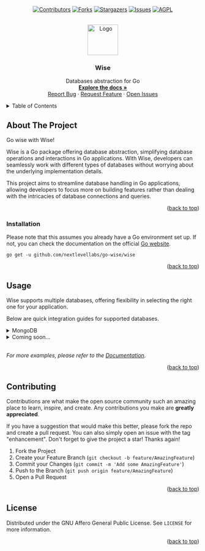 <a name="readme-top"></a>



<div align="center">

[![Contributors][contributors-shield]][contributors-url] [![Forks][forks-shield]][forks-url] [![Stargazers][stars-shield]][stars-url] [![Issues][issues-shield]][issues-url] [![AGPL][license-shield]][license-url]

</div>



<!-- PROJECT LOGO -->
<br />
<div align="center">
  <a href="https://github.com/nextlevellabs/go-wise">
    <img src="https://i.imgur.com/QD57fTQ.png" alt="Logo" width="80" height="80">
  </a>

<h3 align="center">Wise</h3>

  <p align="center">
    Databases abstraction for Go
    <br />
    <a href="https://github.com/nextlevellabs/go-wise/tree/main/docs"><strong>Explore the docs »</strong></a>
    <br />
    <a href="https://github.com/nextlevellabs/go-wise/issues/new?labels=bug&template=bug-report---.md">Report Bug</a>
    ·
    <a href="https://github.com/nextlevellabs/go-wise/issues/new?labels=enhancement&template=feature-request---.md">Request Feature</a>
    ·
    <a href="https://github.com/nextlevellabs/go-wise/issues">Open Issues</a>
  </p>
</div>



<!-- TABLE OF CONTENTS -->
<details>
  <summary>Table of Contents</summary>
  <ol>
    <li>
      <a href="#about-the-project">About The Project</a>
    </li>
    <li>
      <a href="#installation">Installation</a>
    </li>
    <li><a href="#usage">Usage</a></li>
      <ol>
        <li><a href="#usage-mongodb">MongoDB</a></li>
      </ol>
    <li><a href="#contributing">Contributing</a></li>
    <li><a href="#license">License</a></li>
  </ol>
</details>



<!-- ABOUT THE PROJECT -->
## About The Project

Go wise with Wise!

Wise is a Go package offering database abstraction, simplifying database operations and interactions in Go applications. With Wise, developers can seamlessly work with different types of databases without worrying about the underlying implementation details.

This project aims to streamline database handling in Go applications, allowing developers to focus more on building features rather than dealing with the intricacies of database connections and queries.

<p align="right">(<a href="#readme-top">back to top</a>)</p>



<!-- Installation -->
### Installation
Please note that this assumes you already have a Go environment set up. If not, you can check the documentation on the official [Go website](https://go.dev/doc/install).

```
go get -u github.com/nextlevellabs/go-wise/wise
```

<p align="right">(<a href="#readme-top">back to top</a>)</p>



<!-- USAGE EXAMPLES -->
## Usage

Wise supports multiple databases, offering flexibility in selecting the right one for your application.

Below are quick integration guides for supported databases.

<details id="usage-mongodb">

  <summary>MongoDB</summary>

<br/>

Consider you have the following model:
```go
type User struct {
  ID string `json:"id"`
  Name string `json:"name"`
}
```

You can create your repository as follows:

```go
type UserRepository interface {
  wise.MongoRepository[User] 
}

// or

type UserRepository wise.MongoRepository[User]
```

If your document structure differs, you will need to [tailor your own serializer](./docs/mongodb.md##Serializer).

Now, instead of repeatedly crafting a MongoDB implementation, you can simply invoke Wise:

```go
func GetUser(ctx context.Context, id string) (User, error) {
  return UserRepository.Find(ctx, id)
}
```

You can access more in-depth documentation by clicking [here](./docs/mongodb.md).
</details>

<details>
  <summary>Coming soon...</summary>
</details>

<br/>

_For more examples, please refer to the [Documentation](./docs/)_.

<p align="right">(<a href="#readme-top">back to top</a>)</p>



<!-- CONTRIBUTING -->
## Contributing

Contributions are what make the open source community such an amazing place to learn, inspire, and create. Any contributions you make are **greatly appreciated**.

If you have a suggestion that would make this better, please fork the repo and create a pull request. You can also simply open an issue with the tag "enhancement".
Don't forget to give the project a star! Thanks again!

1. Fork the Project
2. Create your Feature Branch (`git checkout -b feature/AmazingFeature`)
3. Commit your Changes (`git commit -m 'Add some AmazingFeature'`)
4. Push to the Branch (`git push origin feature/AmazingFeature`)
5. Open a Pull Request

<p align="right">(<a href="#readme-top">back to top</a>)</p>



<!-- LICENSE -->
## License

Distributed under the GNU Affero General Public License. See `LICENSE` for more information.

<p align="right">(<a href="#readme-top">back to top</a>)</p>



<!-- MARKDOWN LINKS & IMAGES -->
<!-- https://www.markdownguide.org/basic-syntax/#reference-style-links -->
[contributors-shield]: https://img.shields.io/github/contributors/nextlevellabs/go-wise.svg?style=for-the-badge
[contributors-url]: https://github.com/nextlevellabs/go-wise/graphs/contributors
[forks-shield]: https://img.shields.io/github/forks/nextlevellabs/go-wise.svg?style=for-the-badge
[forks-url]: https://github.com/nextlevellabs/go-wise/network/members
[stars-shield]: https://img.shields.io/github/stars/nextlevellabs/go-wise.svg?style=for-the-badge
[stars-url]: https://github.com/nextlevellabs/go-wise/stargazers
[issues-shield]: https://img.shields.io/github/issues/nextlevellabs/go-wise.svg?style=for-the-badge
[issues-url]: https://github.com/nextlevellabs/go-wise/issues
[license-shield]: https://img.shields.io/github/license/nextlevellabs/go-wise.svg?style=for-the-badge
[license-url]: https://github.com/nextlevellabs/go-wise/blob/main/LICENSE